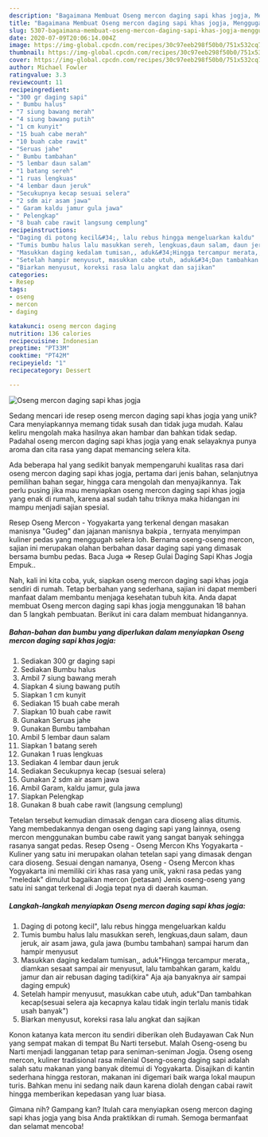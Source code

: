 ```yaml
---
description: "Bagaimana Membuat Oseng mercon daging sapi khas jogja, Menggugah Selera"
title: "Bagaimana Membuat Oseng mercon daging sapi khas jogja, Menggugah Selera"
slug: 5307-bagaimana-membuat-oseng-mercon-daging-sapi-khas-jogja-menggugah-selera
date: 2020-07-09T20:06:14.004Z
image: https://img-global.cpcdn.com/recipes/30c97eeb298f50b0/751x532cq70/oseng-mercon-daging-sapi-khas-jogja-foto-resep-utama.jpg
thumbnail: https://img-global.cpcdn.com/recipes/30c97eeb298f50b0/751x532cq70/oseng-mercon-daging-sapi-khas-jogja-foto-resep-utama.jpg
cover: https://img-global.cpcdn.com/recipes/30c97eeb298f50b0/751x532cq70/oseng-mercon-daging-sapi-khas-jogja-foto-resep-utama.jpg
author: Michael Fowler
ratingvalue: 3.3
reviewcount: 11
recipeingredient:
- "300 gr daging sapi"
- " Bumbu halus"
- "7 siung bawang merah"
- "4 siung bawang putih"
- "1 cm kunyit"
- "15 buah cabe merah"
- "10 buah cabe rawit"
- "Seruas jahe"
- " Bumbu tambahan"
- "5 lembar daun salam"
- "1 batang sereh"
- "1 ruas lengkuas"
- "4 lembar daun jeruk"
- "Secukupnya kecap sesuai selera"
- "2 sdm air asam jawa"
- " Garam kaldu jamur gula jawa"
- " Pelengkap"
- "8 buah cabe rawit langsung cemplung"
recipeinstructions:
- "Daging di potong kecil&#34;, lalu rebus hingga mengeluarkan kaldu"
- "Tumis bumbu halus lalu masukkan sereh, lengkuas,daun salam, daun jeruk, air asam jawa, gula jawa (bumbu tambahan) sampai harum dan hampir menyusut"
- "Masukkan daging kedalam tumisan,, aduk&#34;Hingga tercampur merata,, diamkan sesaat sampai air menyusut, lalu tambahkan garam, kaldu jamur dan air rebusan daging tadi(kira&#34; Aja aja banyaknya air sampai daging empuk)"
- "Setelah hampir menyusut, masukkan cabe utuh, aduk&#34;Dan tambahkan kecap(sesuai selera aja kecapnya kalau tidak ingin terlalu manis tidak usah banyak&#34;)"
- "Biarkan menyusut, koreksi rasa lalu angkat dan sajikan"
categories:
- Resep
tags:
- oseng
- mercon
- daging

katakunci: oseng mercon daging 
nutrition: 136 calories
recipecuisine: Indonesian
preptime: "PT33M"
cooktime: "PT42M"
recipeyield: "1"
recipecategory: Dessert

---
```



![Oseng mercon daging sapi khas jogja](https://img-global.cpcdn.com/recipes/30c97eeb298f50b0/751x532cq70/oseng-mercon-daging-sapi-khas-jogja-foto-resep-utama.jpg)

Sedang mencari ide resep oseng mercon daging sapi khas jogja yang unik? Cara menyiapkannya memang tidak susah dan tidak juga mudah. Kalau keliru mengolah maka hasilnya akan hambar dan bahkan tidak sedap. Padahal oseng mercon daging sapi khas jogja yang enak selayaknya punya aroma dan cita rasa yang dapat memancing selera kita.

Ada beberapa hal yang sedikit banyak mempengaruhi kualitas rasa dari oseng mercon daging sapi khas jogja, pertama dari jenis bahan, selanjutnya pemilihan bahan segar, hingga cara mengolah dan menyajikannya. Tak perlu pusing jika mau menyiapkan oseng mercon daging sapi khas jogja yang enak di rumah, karena asal sudah tahu triknya maka hidangan ini mampu menjadi sajian spesial.

Resep Oseng Mercon - Yogyakarta yang terkenal dengan masakan manisnya &#34;Gudeg&#34; dan jajanan manisnya bakpia , ternyata menyimpan kuliner pedas yang menggugah selera loh. Bernama oseng-oseng mercon, sajian ini merupakan olahan berbahan dasar daging sapi yang dimasak bersama bumbu pedas. Baca Juga =&gt; Resep Gulai Daging Sapi Khas Jogja Empuk..


Nah, kali ini kita coba, yuk, siapkan oseng mercon daging sapi khas jogja sendiri di rumah. Tetap berbahan yang sederhana, sajian ini dapat memberi manfaat dalam membantu menjaga kesehatan tubuh kita. Anda dapat membuat Oseng mercon daging sapi khas jogja menggunakan 18 bahan dan 5 langkah pembuatan. Berikut ini cara dalam membuat hidangannya.

<!--inarticleads1-->

##### Bahan-bahan dan bumbu yang diperlukan dalam menyiapkan Oseng mercon daging sapi khas jogja:

1. Sediakan 300 gr daging sapi
1. Sediakan  Bumbu halus
1. Ambil 7 siung bawang merah
1. Siapkan 4 siung bawang putih
1. Siapkan 1 cm kunyit
1. Sediakan 15 buah cabe merah
1. Siapkan 10 buah cabe rawit
1. Gunakan Seruas jahe
1. Gunakan  Bumbu tambahan
1. Ambil 5 lembar daun salam
1. Siapkan 1 batang sereh
1. Gunakan 1 ruas lengkuas
1. Sediakan 4 lembar daun jeruk
1. Sediakan Secukupnya kecap (sesuai selera)
1. Gunakan 2 sdm air asam jawa
1. Ambil  Garam, kaldu jamur, gula jawa
1. Siapkan  Pelengkap
1. Gunakan 8 buah cabe rawit (langsung cemplung)


Tetelan tersebut kemudian dimasak dengan cara dioseng alias ditumis. Yang membedakannya dengan oseng daging sapi yang lainnya, oseng mercon menggunakan bumbu cabe rawit yang sangat banyak sehingga rasanya sangat pedas. Resep Oseng - Oseng Mercon Khs Yogyakarta - Kuliner yang satu ini merupakan olahan tetelan sapi yang dimasak dengan cara dioseng. Sesuai dengan namanya, Oseng - Oseng Mercon khas Yogyakarta ini memiliki ciri khas rasa yang unik, yakni rasa pedas yang &#34;meledak&#34; dimulut bagaikan mercon (petasan) Jenis oseng-oseng yang satu ini sangat terkenal di Jogja tepat nya di daerah kauman. 

<!--inarticleads2-->

##### Langkah-langkah menyiapkan Oseng mercon daging sapi khas jogja:

1. Daging di potong kecil&#34;, lalu rebus hingga mengeluarkan kaldu
1. Tumis bumbu halus lalu masukkan sereh, lengkuas,daun salam, daun jeruk, air asam jawa, gula jawa (bumbu tambahan) sampai harum dan hampir menyusut
1. Masukkan daging kedalam tumisan,, aduk&#34;Hingga tercampur merata,, diamkan sesaat sampai air menyusut, lalu tambahkan garam, kaldu jamur dan air rebusan daging tadi(kira&#34; Aja aja banyaknya air sampai daging empuk)
1. Setelah hampir menyusut, masukkan cabe utuh, aduk&#34;Dan tambahkan kecap(sesuai selera aja kecapnya kalau tidak ingin terlalu manis tidak usah banyak&#34;)
1. Biarkan menyusut, koreksi rasa lalu angkat dan sajikan


Konon katanya kata mercon itu sendiri diberikan oleh Budayawan Cak Nun yang sempat makan di tempat Bu Narti tersebut. Malah Oseng-oseng bu Narti menjadi langganan tetap para seniman-seniman Jogja. Oseng oseng mercon, kuliner tradisional rasa milenial Oseng-oseng daging sapi adalah salah satu makanan yang banyak ditemui di Yogyakarta. Disajikan di kantin sederhana hingga restoran, makanan ini digemari baik warga lokal maupun turis. Bahkan menu ini sedang naik daun karena diolah dengan cabai rawit hingga memberikan kepedasan yang luar biasa. 

Gimana nih? Gampang kan? Itulah cara menyiapkan oseng mercon daging sapi khas jogja yang bisa Anda praktikkan di rumah. Semoga bermanfaat dan selamat mencoba!
